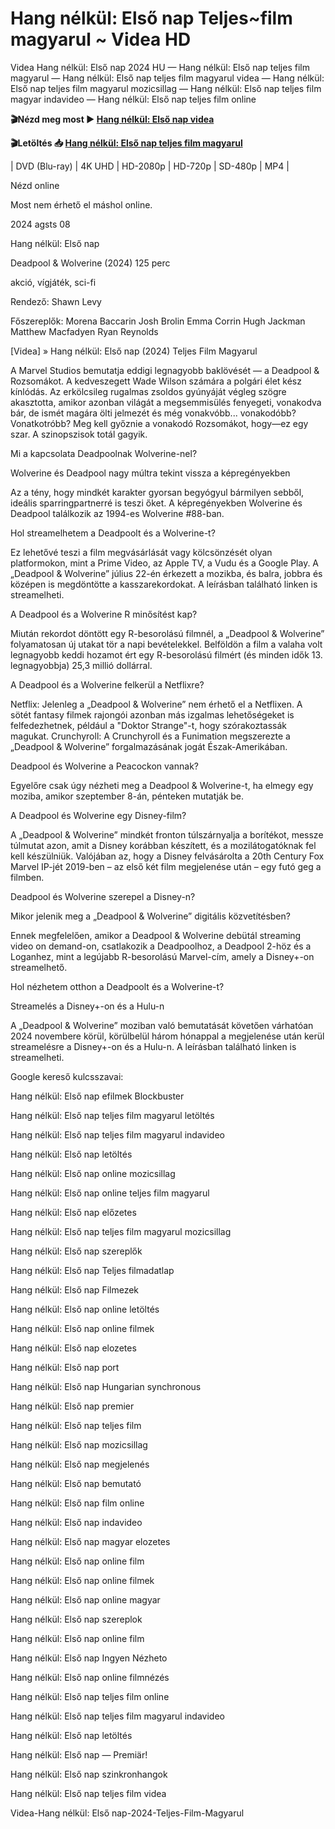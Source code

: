 # Hang nélkül: Első nap Teljes~film magyarul ~ Videa HD

Videa Hang nélkül: Első nap 2024 HU — Hang nélkül: Első nap teljes film magyarul — Hang nélkül: Első nap teljes film magyarul videa — Hang nélkül: Első nap teljes film magyarul mozicsillag — Hang nélkül: Első nap teljes film magyar indavideo — Hang nélkül: Első nap teljes film online

**🎬Nézd meg most ► [Hang nélkül: Első nap videa](https://is.gd/oOW6Uh)**

**🎬Letöltés 📥 [Hang nélkül: Első nap teljes film magyarul](https://is.gd/oOW6Uh)**


| DVD (Blu-ray) | 4K UHD | HD-2080p | HD-720p | SD-480p | MP4 |

Nézd online

Most nem érhető el máshol online.

2024 agsts 08

Hang nélkül: Első nap

Deadpool & Wolverine (2024) 125 perc

akció, vígjáték, sci-fi

Rendező: Shawn Levy

Főszereplők: Morena Baccarin Josh Brolin Emma Corrin Hugh Jackman Matthew Macfadyen Ryan Reynolds

[Videa] » Hang nélkül: Első nap (2024) Teljes Film Magyarul

A Marvel Studios bemutatja eddigi legnagyobb baklövését — a Deadpool & Rozsomákot. A kedveszegett Wade Wilson számára a polgári élet kész kínlódás. Az erkölcsileg rugalmas zsoldos gyúnyáját végleg szögre akasztotta, amikor azonban világát a megsemmisülés fenyegeti, vonakodva bár, de ismét magára ölti jelmezét és még vonakvóbb... vonakodóbb? Vonatkotróbb? Meg kell győznie a vonakodó Rozsomákot, hogy—ez egy szar. A szinopszisok totál gagyik.

Mi a kapcsolata Deadpoolnak Wolverine-nel?

Wolverine és Deadpool nagy múltra tekint vissza a képregényekben

Az a tény, hogy mindkét karakter gyorsan begyógyul bármilyen sebből, ideális sparringpartnerré is teszi őket. A képregényekben Wolverine és Deadpool találkozik az 1994-es Wolverine #88-ban.

Hol streamelhetem a Deadpoolt és a Wolverine-t?

Ez lehetővé teszi a film megvásárlását vagy kölcsönzését olyan platformokon, mint a Prime Video, az Apple TV, a Vudu és a Google Play. A „Deadpool & Wolverine” július 22-én érkezett a mozikba, és balra, jobbra és középen is megdöntötte a kasszarekordokat. A leírásban található linken is streamelheti.

A Deadpool és a Wolverine R minősítést kap?

Miután rekordot döntött egy R-besorolású filmnél, a „Deadpool & Wolverine” folyamatosan új utakat tör a napi bevételekkel. Belföldön a film a valaha volt legnagyobb keddi hozamot ért egy R-besorolású filmért (és minden idők 13. legnagyobbja) 25,3 millió dollárral.

A Deadpool és a Wolverine felkerül a Netflixre?

Netflix: Jelenleg a „Deadpool & Wolverine” nem érhető el a Netflixen. A sötét fantasy filmek rajongói azonban más izgalmas lehetőségeket is felfedezhetnek, például a "Doktor Strange"-t, hogy szórakoztassák magukat. Crunchyroll: A Crunchyroll és a Funimation megszerezte a „Deadpool & Wolverine” forgalmazásának jogát Észak-Amerikában.

Deadpool és Wolverine a Peacockon vannak?

Egyelőre csak úgy nézheti meg a Deadpool & Wolverine-t, ha elmegy egy moziba, amikor szeptember 8-án, pénteken mutatják be.

A Deadpool és Wolverine egy Disney-film?

A „Deadpool & Wolverine” mindkét fronton túlszárnyalja a borítékot, messze túlmutat azon, amit a Disney korábban készített, és a mozilátogatóknak fel kell készülniük. Valójában az, hogy a Disney felvásárolta a 20th Century Fox Marvel IP-jét 2019-ben – az első két film megjelenése után – egy futó geg a filmben.

Deadpool és Wolverine szerepel a Disney-n?

Mikor jelenik meg a „Deadpool & Wolverine” digitális közvetítésben?

Ennek megfelelően, amikor a Deadpool & Wolverine debütál streaming video on demand-on, csatlakozik a Deadpoolhoz, a Deadpool 2-höz és a Loganhez, mint a legújabb R-besorolású Marvel-cím, amely a Disney+-on streamelhető.

Hol nézhetem otthon a Deadpoolt és a Wolverine-t?

Streamelés a Disney+-on és a Hulu-n

A „Deadpool & Wolverine” moziban való bemutatását követően várhatóan 2024 novembere körül, körülbelül három hónappal a megjelenése után kerül streamelésre a Disney+-on és a Hulu-n. A leírásban található linken is streamelheti.

Google kereső kulcsszavai:

Hang nélkül: Első nap efilmek Blockbuster

Hang nélkül: Első nap teljes film magyarul letöltés

Hang nélkül: Első nap teljes film magyarul indavideo

Hang nélkül: Első nap letöltés

Hang nélkül: Első nap online mozicsillag

Hang nélkül: Első nap online teljes film magyarul

Hang nélkül: Első nap előzetes

Hang nélkül: Első nap teljes film magyarul mozicsillag

Hang nélkül: Első nap szereplők

Hang nélkül: Első nap Teljes filmadatlap

Hang nélkül: Első nap Filmezek

Hang nélkül: Első nap online letöltés

Hang nélkül: Első nap online filmek

Hang nélkül: Első nap elozetes

Hang nélkül: Első nap port

Hang nélkül: Első nap Hungarian synchronous

Hang nélkül: Első nap premier

Hang nélkül: Első nap teljes film

Hang nélkül: Első nap mozicsillag

Hang nélkül: Első nap megjelenés

Hang nélkül: Első nap bemutató

Hang nélkül: Első nap film online

Hang nélkül: Első nap indavideo

Hang nélkül: Első nap magyar elozetes

Hang nélkül: Első nap online film

Hang nélkül: Első nap online filmek

Hang nélkül: Első nap online magyar

Hang nélkül: Első nap szereplok

Hang nélkül: Első nap online film

Hang nélkül: Első nap Ingyen Nézheto

Hang nélkül: Első nap online filmnézés

Hang nélkül: Első nap teljes film online

Hang nélkül: Első nap teljes film magyarul indavideo

Hang nélkül: Első nap letöltés

Hang nélkül: Első nap — Premiär!

Hang nélkül: Első nap szinkronhangok

Hang nélkül: Első nap teljes film videa

Videa-Hang nélkül: Első nap-2024-Teljes-Film-Magyarul
